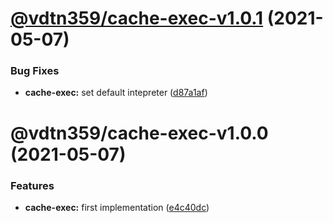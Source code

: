 # [@vdtn359/cache-exec-v1.0.1](https://github.com/vdtn359/vdtn359-os/compare/@vdtn359/cache-exec-v1.0.0...@vdtn359/cache-exec-v1.0.1) (2021-05-07)


### Bug Fixes

* **cache-exec:** set default intepreter ([d87a1af](https://github.com/vdtn359/vdtn359-os/commit/d87a1af2ddad6e919367346e5ab0d02529b6403b))

# @vdtn359/cache-exec-v1.0.0 (2021-05-07)


### Features

* **cache-exec:** first implementation ([e4c40dc](https://github.com/vdtn359/vdtn359-os/commit/e4c40dc349eb81b93d85230fd7145a708bcb82d9))
